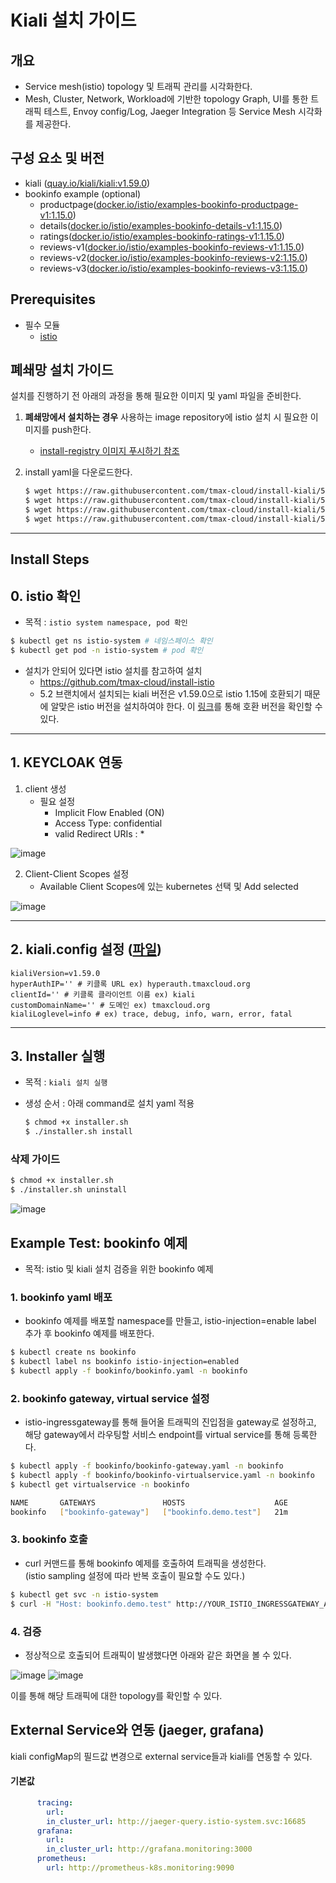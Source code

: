 
# Kiali 설치 가이드

## 개요

- Service mesh(istio) topology 및 트래픽 관리를 시각화한다.
- Mesh, Cluster, Network, Workload에 기반한 topology Graph, UI를 통한 트래픽 테스트, Envoy config/Log, Jaeger Integration 등 Service Mesh 시각화를 제공한다.

## 구성 요소 및 버전

* kiali ([quay.io/kiali/kiali:v1.59.0](https://quay.io/repository/kiali/kiali?tab=tags))
* bookinfo example (optional)
  * productpage([docker.io/istio/examples-bookinfo-productpage-v1:1.15.0](https://hub.docker.com/layers/istio/examples-bookinfo-productpage-v1/1.15.0/images/sha256-0a5eb4795952372251d51f72834bccb7ea01a67cb72fd9b58b757cca103b7524?context=explore))
  * details([docker.io/istio/examples-bookinfo-details-v1:1.15.0](https://hub.docker.com/layers/istio/examples-bookinfo-details-v1/1.15.0/images/sha256-fce0bcbff0bed09116dacffca15695cd345e0c3788c15b0114a05f654ddecc17?context=explore))
  * ratings([docker.io/istio/examples-bookinfo-ratings-v1:1.15.0](https://hub.docker.com/layers/istio/examples-bookinfo-ratings-v1/1.15.0/images/sha256-09b9d6958a13ad1a97377b7d5c2aa9e0372c008cdf5a44ce3e72fbd9660936cf?context=explore))
  * reviews-v1([docker.io/istio/examples-bookinfo-reviews-v1:1.15.0](https://hub.docker.com/layers/istio/examples-bookinfo-reviews-v1/1.15.0/images/sha256-40e8aba77c1b46f37e820a60aa6948485d39e6f55f1492fa1f17383efd95511c?context=explore))
  * reviews-v2([docker.io/istio/examples-bookinfo-reviews-v2:1.15.0](https://hub.docker.com/layers/istio/examples-bookinfo-reviews-v2/1.15.0/images/sha256-e86d247b7ac275eb681a7e9c869325762686ccf0b5cfb6bde100ff2c1f01ae2b?context=explore))
  * reviews-v3([docker.io/istio/examples-bookinfo-reviews-v3:1.15.0](https://hub.docker.com/layers/istio/examples-bookinfo-reviews-v3/1.15.0/images/sha256-e454cab754cf9234e8b41d7c5e30f53a4c125d7d9443cb3ef2b2eb1c4bd1ec14?context=explore))

## Prerequisites

* 필수 모듈
  * [istio](https://github.com/tmax-cloud/install-istio/tree/5.2)

## 폐쇄망 설치 가이드
설치를 진행하기 전 아래의 과정을 통해 필요한 이미지 및 yaml 파일을 준비한다.
1. **폐쇄망에서 설치하는 경우** 사용하는 image repository에 istio 설치 시 필요한 이미지를 push한다.

    - [install-registry 이미지 푸시하기 참조](https://github.com/tmax-cloud/install-registry/blob/5.0/podman.md)
2. install yaml을 다운로드한다.
    ```bash    
    $ wget https://raw.githubusercontent.com/tmax-cloud/install-kiali/5.2/yaml/kiali.yaml
    $ wget https://raw.githubusercontent.com/tmax-cloud/install-kiali/5.2/bookinfo/bookinfo.yaml
    $ wget https://raw.githubusercontent.com/tmax-cloud/install-kiali/5.2/bookinfo/bookinfo-gateway.yaml
    $ wget https://raw.githubusercontent.com/tmax-cloud/install-kiali/5.2/bookinfo/bookinfo-virtualservice.yaml
   ```

---

## Install Steps

## 0. istio 확인

* 목적 : `istio system namespace, pod 확인`

```bash
$ kubectl get ns istio-system # 네임스페이스 확인
$ kubectl get pod -n istio-system # pod 확인
```

* 설치가 안되어 있다면 istio 설치를 참고하여 설치
  * https://github.com/tmax-cloud/install-istio
  * 5.2 브랜치에서 설치되는 kiali 버전은 v1.59.0으로 istio 1.15에 호환되기 때문에 알맞은 istio 버전을 설치하여야 한다. 이 [링크](https://kiali.io/docs/installation/installation-guide/prerequisites/)를 통해 호환 버전을 확인할 수 있다.

---

## 1. KEYCLOAK 연동

1. client 생성
   - 필요 설정
     - Implicit Flow Enabled (ON)
     - Access Type: confidential
     - valid Redirect URIs : *

![image](figure/1-client.png)

2. Client-Client Scopes 설정
   - Available Client Scopes에 있는 kubernetes 선택 및 Add selected

![image](figure/2-clientScope.png)

---

## 2. kiali.config 설정 ([파일](./kiali.config))

   ```config
   kialiVersion=v1.59.0
   hyperAuthIP='' # 키클록 URL ex) hyperauth.tmaxcloud.org
   clientId='' # 키클록 클라이언트 이름 ex) kiali
   customDomainName='' # 도메인 ex) tmaxcloud.org
   kialiLoglevel=info # ex) trace, debug, info, warn, error, fatal
   ```

---

## 3. Installer 실행

* 목적 : `kiali 설치 실행 `

* 생성 순서 : 아래 command로 설치 yaml 적용
   ```bash
   $ chmod +x installer.sh
   $ ./installer.sh install
   ```

### 삭제 가이드

```bash
$ chmod +x installer.sh
$ ./installer.sh uninstall
```



![image](figure/kiali-ui.png)


## Example Test: bookinfo 예제
* 목적: istio 및 kiali 설치 검증을 위한 bookinfo 예제
### 1. bookinfo yaml 배포
* bookinfo 예제를 배포할 namespace를 만들고, istio-injection=enable label 추가 후 bookinfo 예제를 배포한다.
```bash
$ kubectl create ns bookinfo
$ kubectl label ns bookinfo istio-injection=enabled
$ kubectl apply -f bookinfo/bookinfo.yaml -n bookinfo
```
### 2. bookinfo gateway, virtual service 설정
* istio-ingressgateway를 통해 들어올 트래픽의 진입점을 gateway로 설정하고,<br/>
해당 gateway에서 라우팅할 서비스 endpoint를 virtual service를 통해 등록한다.
```bash
$ kubectl apply -f bookinfo/bookinfo-gateway.yaml -n bookinfo
$ kubectl apply -f bookinfo/bookinfo-virtualservice.yaml -n bookinfo
$ kubectl get virtualservice -n bookinfo 

NAME       GATEWAYS               HOSTS                    AGE
bookinfo   ["bookinfo-gateway"]   ["bookinfo.demo.test"]   21m
```
### 3. bookinfo 호출
* curl 커맨드를 통해 bookinfo 예제를 호출하여 트래픽을 생성한다. <br/>
(istio sampling 설정에 따라 반복 호출이 필요할 수도 있다.)
```bash
$ kubectl get svc -n istio-system
$ curl -H "Host: bookinfo.demo.test" http://YOUR_ISTIO_INGRESSGATEWAY_ADDR/productpage
```
### 4. 검증
* 정상적으로 호출되어 트래픽이 발생했다면 아래와 같은 화면을 볼 수 있다.

![image](figure/kiali-overview.png)
![image](figure/kiali-graph.png)

이를 통해 해당 트래픽에 대한 topology를 확인할 수 있다.

## External Service와 연동 (jaeger, grafana)
kiali configMap의 필드값 변경으로 external service들과 kiali를 연동할 수 있다.
#### 기본값
```yaml
      tracing:
        url:
        in_cluster_url: http://jaeger-query.istio-system.svc:16685
      grafana:
        url:
        in_cluster_url: http://grafana.monitoring:3000
      prometheus:
        url: http://prometheus-k8s.monitoring:9090
```

